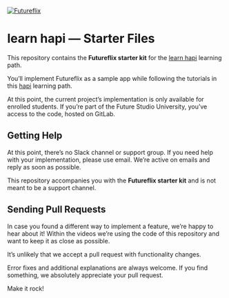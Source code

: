 [![Futureflix](https://futurestud.io/blog/content/images/2017/07/futureflix-1.jpg)](http://learnhapi.com)

# learn hapi — Starter Files
This repository contains the **Futureflix starter kit** for the [learn hapi](http://learnhapi.com) learning path.

You’ll implement Futureflix as a sample app while following the tutorials in this [hapi](https://hapijs.com) learning path.

At this point, the current project’s implementation is only available for enrolled students. If you’re part of the Future Studio University, you’ve access to the code, hosted on GitLab.


## Getting Help
At this point, there’s no Slack channel or support group. If you need help with your implementation, please use email. We’re active on emails and reply as soon as possible.

This repository accompanies you with the **Futureflix starter kit** and is not meant to be a support channel.


## Sending Pull Requests
In case you found a different way to implement a feature, we’re happy to hear about it! Within the videos we’re using the code of this repository and want to keep it as close as possible. 

It’s unlikely that we accept a pull request with functionality changes.

Error fixes and additional explanations are always welcome. If you find something, we absolutely appreciate your pull request.

Make it rock!
